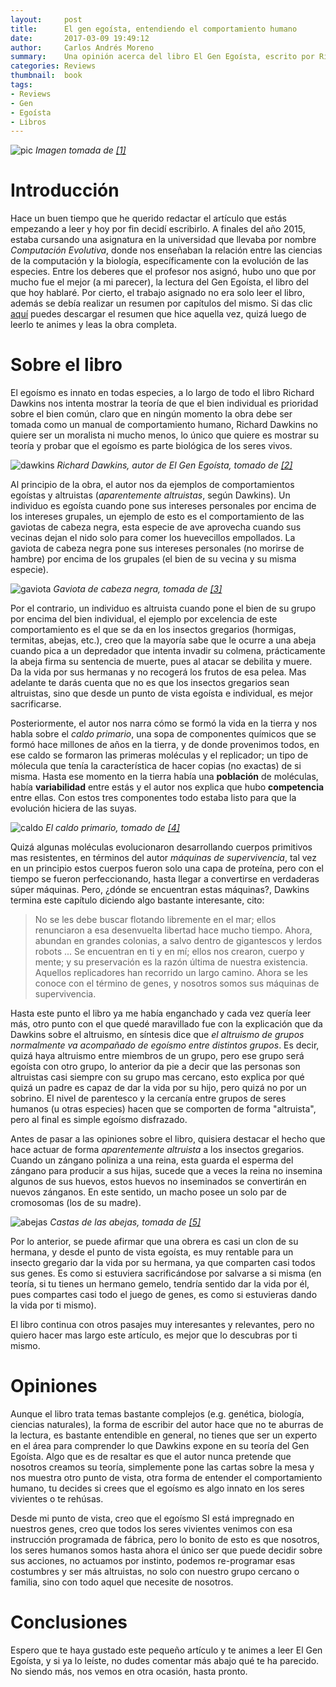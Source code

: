 ```yaml
---
layout:     post
title:      El gen egoísta, entendiendo el comportamiento humano
date:       2017-03-09 19:49:12
author:     Carlos Andrés Moreno
summary:    Una opinión acerca del libro El Gen Egoísta, escrito por Richard Dawkins.
categories: Reviews
thumbnail:  book
tags:
- Reviews
- Gen
- Egoísta
- Libros
---
```

![pic](http://i.imgur.com/k6TSO0l.jpg)
_Imagen tomada de [[1]](http://cinabrio.over-blog.es/article-del-imaginario-gen-egoista-al-genoma-cooperativista-leonardo-boff-theologian-101331893.html)_

# Introducción

Hace un buen tiempo que he querido redactar el artículo que estás empezando a leer y hoy por fin decidí escribirlo. A finales del año 2015, estaba cursando una asignatura en la universidad que llevaba por nombre _Computación Evolutiva_, donde nos enseñaban la relación entre las ciencias de la computación y la biología, específicamente con la evolución de las especies. Entre los deberes que el profesor nos asignó, hubo uno que por mucho fue el mejor (a mi parecer), la lectura del Gen Egoísta, el libro del que hoy hablaré. Por cierto, el trabajo asignado no era solo leer el libro, además se debía realizar un resumen por capítulos del mismo. Si das clic [aquí](https://www.academia.edu/25679960/El_Gen_Ego%C3%ADsta_Resumen_y_opiniones_por_cap%C3%ADtulos_) puedes descargar el resumen que hice aquella vez, quizá luego de leerlo te animes y leas la obra completa. 

# Sobre el libro

El egoísmo es innato en todas especies, a lo largo de todo el libro Richard Dawkins nos intenta mostrar la teoría de que el bien individual es prioridad sobre el bien común, claro que en ningún momento la obra debe ser tomada como un manual de comportamiento humano, Richard Dawkins no quiere ser un moralista ni mucho menos, lo único que quiere es mostrar su teoría y probar que el egoísmo es parte biológica de los seres vivos. 

![dawkins](http://i.imgur.com/EDU7tcH.jpg)
_Richard Dawkins, autor de El Gen Egoísta, tomado de [[2]](http://www.ciencia-explicada.com/2009/11/hembras-faciles-vs-esquivas-y-el-gen.html)_

Al principio de la obra, el autor nos da ejemplos de comportamientos egoístas y altruistas (_aparentemente altruistas_, según Dawkins). Un individuo es egoísta cuando pone sus intereses personales por encima de los intereses grupales, un ejemplo de esto es el comportamiento de las gaviotas de cabeza negra, esta especie de ave aprovecha cuando sus vecinas dejan el nido solo para comer los huevecillos empollados. La gaviota de cabeza negra pone sus intereses personales (no morirse de hambre) por encima de los grupales (el bien de su vecina y su misma especie).

![gaviota](http://i.imgur.com/mgnX61N.jpg)
_Gaviota de cabeza negra, tomada de [[3]](https://annefatosme.com/2012/04/01/viajando-por-noruega-oslo/)_


Por el contrario, un individuo es altruista cuando pone el bien de su grupo por encima del bien individual, el ejemplo por excelencia de este comportamiento es el que se da en los insectos gregarios (hormigas, termitas, abejas, etc.), creo que la mayoría sabe que le ocurre a una abeja cuando pica a un depredador que intenta invadir su colmena, prácticamente la abeja firma su sentencia de muerte, pues al atacar se debilita y muere. Da la vida por sus hermanas y no recogerá los frutos de esa pelea. Mas adelante te darás cuenta que no es que los insectos gregarios sean altruistas, sino que desde un punto de vista egoísta e individual, es mejor sacrificarse.

Posteriormente, el autor nos narra cómo se formó la vida en la tierra y nos habla sobre el _caldo primario_, una sopa de componentes químicos que se formó hace millones de años en la tierra, y de donde provenimos todos, en ese caldo se formaron las primeras moléculas y el replicador; un tipo de mólecula que tenía la característica de hacer copias (no exactas) de si misma. Hasta ese momento en la tierra había una **población** de moléculas, había **variabilidad** entre estás y el autor nos explica que hubo **competencia** entre ellas. Con estos tres componentes todo estaba listo para que la evolución hiciera de las suyas.

![caldo](http://i.imgur.com/8E8UFG1.jpg)
_El caldo primario, tomado de [[4]](http://www.datuopinion.com/caldo-primitivo)_

Quizá algunas moléculas evolucionaron desarrollando cuerpos primitivos mas resistentes, en términos del autor _máquinas de supervivencia_, tal vez en un principio estos cuerpos fueron solo una capa de proteína, pero con el tiempo se fueron perfeccionando, hasta llegar a convertirse en verdaderas súper máquinas. Pero, ¿dónde se encuentran estas máquinas?, Dawkins termina este capítulo diciendo algo bastante interesante, cito:

> No se les debe buscar flotando libremente en el mar; ellos renunciaron a esa desenvuelta libertad hace mucho tiempo. Ahora, abundan en grandes colonias, a salvo dentro de gigantescos y lerdos robots ... Se encuentran en ti y en mí; ellos nos crearon, cuerpo y mente; y su preservación es la razón última de nuestra existencia. Aquellos replicadores han recorrido un largo camino. Ahora se les conoce con el término de genes, y nosotros somos sus máquinas de supervivencia.

Hasta este punto el libro ya me había enganchado y cada vez quería leer más, otro punto con el que quedé maravillado fue con la explicación que da Dawkins sobre el altruismo, en síntesis dice que _el altruismo de grupos normalmente va acompañado de egoísmo entre distintos grupos_. Es decir, quizá haya altruismo entre miembros de un grupo, pero ese grupo será egoísta con otro grupo, lo anterior da pie a decir que las personas son altruistas casi siempre con su grupo mas cercano, esto explica por qué quizá un padre es capaz de dar la vida por su hijo, pero quizá no por un sobrino. El nivel de parentesco y la cercanía entre grupos de seres humanos (u otras especies) hacen que se comporten de forma "altruista", pero al final es simple egoísmo disfrazado.

Antes de pasar a las opiniones sobre el libro, quisiera destacar el hecho que hace actuar de forma _aparentemente altruista_ a los insectos gregarios. Cuando un zángano poliniza a una reina, esta guarda el esperma del zángano para producir a sus hijas, sucede que a veces la reina no insemina algunos de sus huevos, estos huevos no inseminados se convertirán en nuevos zánganos. En este sentido, un macho posee un solo par de cromosomas (los de su madre).

![abejas](http://i.imgur.com/pRVYwg6.png)
_Castas de las abejas, tomada de [[5]](https://jaleaymiel.wordpress.com/2014/05/01/61/)_

Por lo anterior, se puede afirmar que una obrera es casi un clon de su hermana, y desde el punto de vista egoísta, es muy rentable para un insecto gregario dar la vida por su hermana, ya que comparten casi todos sus genes. Es como si estuviera sacrificándose por salvarse a si misma (en teoría, si tu tienes un hermano gemelo, tendría sentido dar la vida por él, pues compartes casi todo el juego de genes, es como si estuvieras dando la vida por ti mismo).

El libro continua con otros pasajes muy interesantes y relevantes, pero no quiero hacer mas largo este artículo, es mejor que lo descubras por ti mismo. 

# Opiniones

Aunque el libro trata temas bastante complejos (e.g. genética, biología, ciencias naturales), la forma de escribir del autor hace que no te aburras de la lectura, es bastante entendible en general, no tienes que ser un experto en el área para comprender lo que Dawkins expone en su teoría del Gen Egoísta. Algo que es de resaltar es que el autor nunca pretende que nosotros creamos su teoría, simplemente pone las cartas sobre la mesa y nos muestra otro punto de vista, otra forma de entender el comportamiento humano, tu decides si crees que el egoísmo es algo innato en los seres vivientes o te rehúsas.

Desde mi punto de vista, creo que el egoísmo SI está impregnado en nuestros genes, creo que todos los seres vivientes venimos con esa instrucción programada de fábrica, pero lo bonito de esto es que nosotros, los seres humanos somos hasta ahora el único ser que puede decidir sobre sus acciones, no actuamos por instinto, podemos re-programar esas costumbres y ser más altruistas, no solo con nuestro grupo cercano o familia, sino con todo aquel que necesite de nosotros. 

# Conclusiones

Espero que te haya gustado este pequeño artículo y te animes a leer El Gen Egoísta, y si ya lo leíste, no dudes comentar más abajo qué te ha parecido. No siendo más, nos vemos en otra ocasión, hasta pronto.